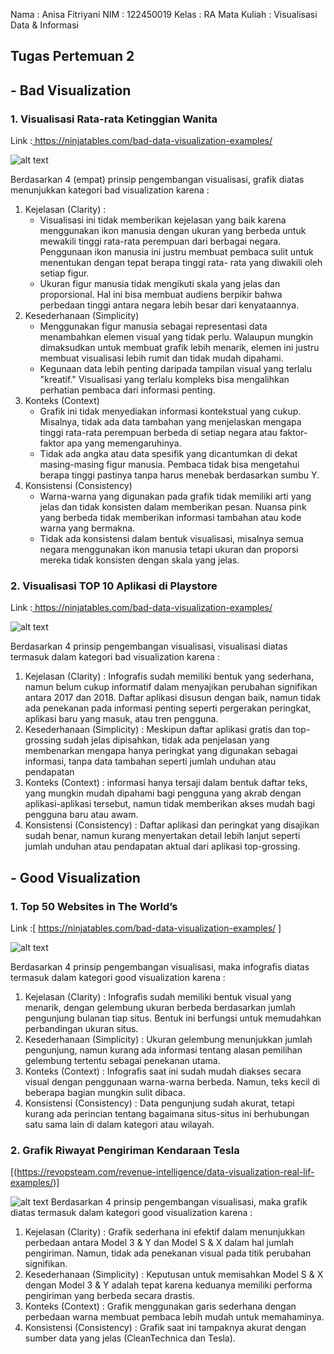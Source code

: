﻿Nama : Anisa Fitriyani 
NIM : 122450019 
Kelas : RA 
Mata Kuliah : Visualisasi Data & Informasi 

## **Tugas Pertemuan 2** 

## **- Bad Visualization** 
### **1. Visualisasi Rata-rata Ketinggian Wanita** 

   Link :[ https://ninjatables.com/bad-data-visualization-examples/ ](https://ninjatables.com/bad-data-visualization-examples/)

![alt text](https://ninjatables.com/wp-content/uploads/2022/12/2-1.png?raw=true)

Berdasarkan  4  (empat)  prinsip  pengembangan  visualisasi,  grafik  diatas  menunjukkan kategori bad visualization  karena : 
1) Kejelasan (Clarity) :
   - Visualisasi ini tidak memberikan kejelasan yang baik karena menggunakan ikon manusia dengan ukuran yang berbeda untuk mewakili tinggi rata-rata perempuan dari berbagai negara. Penggunaan ikon manusia ini justru membuat pembaca sulit untuk menentukan dengan tepat berapa tinggi rata- rata yang diwakili oleh setiap figur.
   - Ukuran figur manusia tidak mengikuti skala yang jelas dan proporsional. Hal ini bisa membuat audiens berpikir bahwa perbedaan tinggi antara negara lebih besar dari kenyataannya. 
2) Kesederhanaan (Simplicity)
   - Menggunakan figur manusia sebagai representasi data menambahkan elemen visual  yang  tidak  perlu.  Walaupun  mungkin  dimaksudkan  untuk  membuat grafik lebih menarik, elemen ini justru membuat visualisasi lebih rumit dan tidak mudah dipahami.
   - Kegunaan data lebih penting daripada tampilan visual yang terlalu "kreatif." Visualisasi yang terlalu kompleks bisa mengalihkan perhatian pembaca dari informasi penting. 
3) Konteks (Context)
   - Grafik ini tidak menyediakan informasi kontekstual yang cukup. Misalnya, tidak ada data tambahan yang menjelaskan mengapa tinggi rata-rata perempuan berbeda di setiap negara atau faktor-faktor apa yang memengaruhinya.
   - Tidak ada angka atau data spesifik yang dicantumkan di dekat masing-masing figur manusia. Pembaca tidak bisa mengetahui berapa tinggi pastinya tanpa harus menebak berdasarkan sumbu Y. 
4) Konsistensi (Consistency)
   - Warna-warna yang digunakan pada grafik tidak memiliki arti yang jelas dan tidak konsisten dalam memberikan pesan. Nuansa pink yang berbeda tidak memberikan informasi tambahan atau kode warna yang bermakna.
   - Tidak ada konsistensi dalam bentuk visualisasi, misalnya semua negara menggunakan ikon manusia tetapi ukuran dan proporsi mereka tidak konsisten dengan skala yang jelas.

### **2. Visualisasi TOP 10 Aplikasi di Playstore**
Link :[ https://ninjatables.com/bad-data-visualization-examples/ ](https://ninjatables.com/bad-data-visualization-examples/)

![alt text](https://ninjatables.com/wp-content/uploads/2022/12/3-1-1-512x1024.png?raw=true)

Berdasarkan 4 prinsip pengembangan visualisasi, visualisasi diatas termasuk dalam kategori bad visualization karena : 
1) Kejelasan (Clarity) : Infografis sudah memiliki bentuk yang sederhana, namun belum cukup informatif dalam menyajikan perubahan signifikan antara 2017 dan 2018. Daftar aplikasi disusun dengan baik, namun tidak ada penekanan pada informasi penting seperti pergerakan peringkat, aplikasi baru yang masuk, atau tren pengguna. 
2) Kesederhanaan (Simplicity) : Meskipun daftar aplikasi gratis dan top-grossing sudah jelas dipisahkan, tidak ada penjelasan yang membenarkan mengapa hanya peringkat yang digunakan sebagai informasi, tanpa data tambahan seperti jumlah unduhan atau pendapatan 
3) Konteks  (Context)  :  informasi  hanya  tersaji  dalam  bentuk  daftar  teks,  yang mungkin  mudah  dipahami  bagi  pengguna  yang  akrab  dengan  aplikasi-aplikasi tersebut, namun tidak memberikan akses mudah bagi pengguna baru atau awam. 
4) Konsistensi (Consistency) : Daftar aplikasi dan peringkat yang disajikan sudah benar, namun kurang menyertakan detail lebih lanjut seperti jumlah unduhan atau pendapatan aktual dari aplikasi top-grossing.
   
## **- Good Visualization** 
### **1. Top 50 Websites in The World’s** 
Link :[ https://ninjatables.com/bad-data-visualization-examples/ ]

![alt text](https://ninjatables.com/bad-data-visualization-examples/?raw=true)

Berdasarkan 4 prinsip pengembangan visualisasi, maka infografis diatas termasuk dalam kategori good visualization karena : 
1) Kejelasan (Clarity) : Infografis sudah memiliki bentuk visual yang menarik, dengan gelembung ukuran berbeda berdasarkan jumlah pengunjung bulanan tiap situs. Bentuk ini berfungsi untuk memudahkan perbandingan ukuran situs. 
1) Kesederhanaan (Simplicity) : Ukuran gelembung menunjukkan jumlah pengunjung, namun kurang ada informasi tentang alasan pemilihan gelembung tertentu sebagai penekanan utama. 
1) Konteks (Context) : Infografis saat ini sudah mudah diakses secara visual dengan penggunaan warna-warna berbeda. Namun, teks kecil di beberapa bagian mungkin sulit dibaca. 
1) Konsistensi (Consistency) : Data pengunjung sudah akurat, tetapi kurang ada perincian tentang bagaimana situs-situs ini berhubungan satu sama lain di dalam kategori atau wilayah.
   
### **2. Grafik Riwayat Pengiriman Kendaraan Tesla**
[(https://revopsteam.com/revenue-intelligence/data-visualization-real-lif-examples/)] 

 ![alt text](https://revopsteam.com/wp-content/uploads/sites/7/2023/09/line-graph-1024x623.png?raw=true)
Berdasarkan 4 prinsip pengembangan visualisasi, maka grafik diatas termasuk dalam kategori good visualization karena :
1) Kejelasan (Clarity) : Grafik sederhana ini efektif dalam menunjukkan perbedaan antara Model 3 & Y dan Model S & X dalam hal jumlah pengiriman. Namun, tidak ada penekanan visual pada titik perubahan signifikan. 
2) Kesederhanaan (Simplicity) : Keputusan untuk memisahkan Model S & X dengan Model 3 & Y adalah tepat karena keduanya memiliki performa pengiriman yang berbeda secara drastis. 
3) Konteks (Context) : Grafik menggunakan garis sederhana dengan perbedaan warna membuat pembaca lebih mudah untuk memahaminya. 
4) Konsistensi (Consistency) : Grafik saat ini tampaknya akurat dengan sumber data yang jelas (CleanTechnica dan Tesla). 
